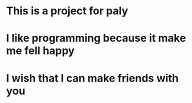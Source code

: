 # This is a project for paly
# I like programming because it make me fell happy
# I wish that I can make friends with you

